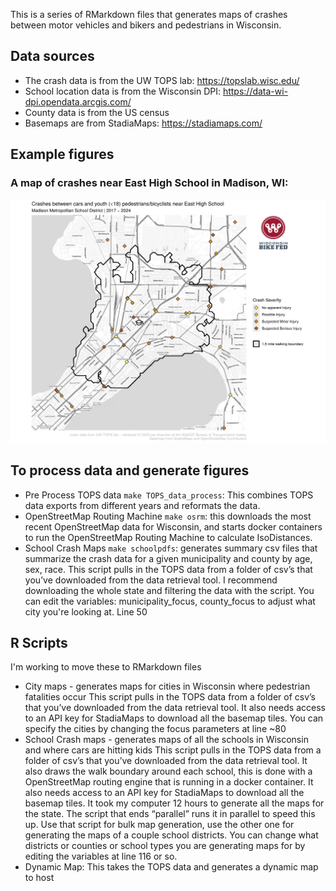 This is a series of RMarkdown files that generates maps of crashes between motor vehicles and bikers and pedestrians in Wisconsin.

## Data sources
- The crash data is from the UW TOPS lab: https://topslab.wisc.edu/
- School location data is from the Wisconsin DPI: https://data-wi-dpi.opendata.arcgis.com/
- County data is from the US census
- Basemaps are from StadiaMaps: https://stadiamaps.com/

## Example figures
### A map of crashes near East High School in Madison, WI:
![example routes figure](examples/example-school.png)

## To process data and generate figures

- Pre Process TOPS data `make TOPS_data_process`: This combines TOPS data exports from different years and reformats the data.
- OpenStreetMap Routing Machine `make osrm`: this downloads the most recent OpenStreetMap data for Wisconsin, and starts docker containers to run the OpenStreetMap Routing Machine to calculate IsoDistances.
- School Crash Maps `make schoolpdfs`: generates summary csv files that summarize the crash data for a given municipality and county by age, sex, race. This script pulls in the TOPS data from a folder of csv’s that you’ve downloaded from the data retrieval tool. I recommend downloading the whole state and filtering the data with the script. You can edit the variables: municipality_focus, county_focus to adjust what city you're looking at. Line 50

## R Scripts
I'm working to move these to RMarkdown files
- City maps - generates maps for cities in Wisconsin where pedestrian fatalities occur This script pulls in the TOPS data from a folder of csv’s that you’ve downloaded from the data retrieval tool. It also needs access to an API key for StadiaMaps to download all the basemap tiles. You can specify the cities by changing the focus parameters at line ~80
- School Crash maps - generates maps of all the schools in Wisconsin and where cars are hitting kids This script pulls in the TOPS data from a folder of csv’s that you’ve downloaded from the data retrieval tool. It also draws the walk boundary around each school, this is done with a OpenStreetMap routing engine that is running in a docker container. It also needs access to an API key for StadiaMaps to download all the basemap tiles. It took my computer 12 hours to generate all the maps for the state. The script that ends “parallel” runs it in parallel to speed this up. Use that script for bulk map generation, use the other one for generating the maps of a couple school districts. You can change what districts or counties or school types you are generating maps for by editing the variables at line 116 or so.
- Dynamic Map: This takes the TOPS data and generates a dynamic map to host